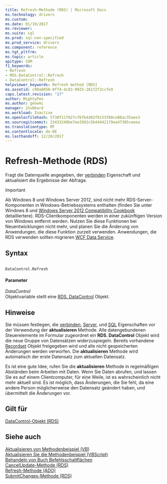 ```yaml
---
title: Refresh-Methode (RDS) | Microsoft Docs
ms.technology: drivers
ms.custom: 
ms.date: 01/19/2017
ms.reviewer: 
ms.suite: sql
ms.prod: sql-non-specified
ms.prod_service: drivers
ms.component: reference
ms.tgt_pltfrm: 
ms.topic: article
apitype: COM
f1_keywords:
- Refresh
- RDS.DataControl::Refresh
- DataControl::Refresh
helpviewer_keywords: Refresh method [RDS]
ms.assetid: c90a8050-0ff4-4c83-9925-261f2f2ccfe9
caps.latest.revision: "17"
author: MightyPen
ms.author: genemi
manager: jhubbard
ms.workload: Inactive
ms.openlocfilehash: 5730f11f027cf6fb4492f8133f88ce80ac35aee3
ms.sourcegitcommit: 23433249be7ee3502c5b4d442179ea47305ceeea
ms.translationtype: MT
ms.contentlocale: de-DE
ms.lasthandoff: 12/20/2017
---
```

# <a name="refresh-method-rds"></a>Refresh-Methode (RDS)
Fragt die Datenquelle angegeben, der [verbinden](../../../ado/reference/rds-api/connect-property-rds.md) Eigenschaft und aktualisiert die Ergebnisse der Abfrage.  
  
> [!IMPORTANT]
>  Ab Windows 8 und Windows Server 2012, sind nicht mehr RDS-Server-Komponenten in Windows-Betriebssystems enthalten (finden Sie unter Windows 8 und [Windows Server 2012 Compatibility Cookbook](https://www.microsoft.com/en-us/download/details.aspx?id=27416) detailliertere). RDS-Clientkomponenten werden in einer zukünftigen Version von Windows entfernt werden. Nutzen Sie diese Funktionen bei Neuentwicklungen nicht mehr, und planen Sie die Änderung von Anwendungen, die diese Funktion zurzeit verwenden. Anwendungen, die RDS verwenden sollten migrieren [WCF Data Service](http://go.microsoft.com/fwlink/?LinkId=199565).  
  
## <a name="syntax"></a>Syntax  
  
```  
  
DataControl.Refresh  
```  
  
#### <a name="parameters"></a>Parameter  
 *DataControl*  
 Objektvariable stellt eine [RDS. DataControl](../../../ado/reference/rds-api/datacontrol-object-rds.md) Objekt.  
  
## <a name="remarks"></a>Hinweise  
 Sie müssen festlegen, die [verbinden](../../../ado/reference/rds-api/connect-property-rds.md), [Server](../../../ado/reference/rds-api/server-property-rds.md), und [SQL](../../../ado/reference/rds-api/sql-property.md) Eigenschaften vor der Verwendung der **aktualisieren** Methode. Alle datengebundenen Steuerelemente im Formular zugeordnet ein **RDS. DataControl** Objekt wird die neue Gruppe von Datensätzen widerzuspiegeln. Bereits vorhandene [Recordset](../../../ado/reference/ado-api/recordset-object-ado.md) Objekt freigegeben wird und alle nicht gespeicherten Änderungen werden verworfen. Die **aktualisieren** Methode wird automatisch der erste Datensatz zum aktuellen Datensatz.  
  
 Es ist eine gute Idee, rufen Sie die **aktualisieren** Methode in regelmäßigen Abständen beim Arbeiten mit Daten. Wenn Sie Daten abrufen, und lassen Sie es auf einem Clientcomputer, für eine Weile, ist es wahrscheinlich nicht mehr aktuell sind. Es ist möglich, dass Änderungen, die Sie fehl, da eine andere Person möglicherweise den Datensatz geändert haben, und übermittelt die Änderungen vor.  
  
## <a name="applies-to"></a>Gilt für  
 [DataControl-Objekt (RDS)](../../../ado/reference/rds-api/datacontrol-object-rds.md)  
  
## <a name="see-also"></a>Siehe auch  
 [Aktualisieren von Methodenbeispiel (VB)](../../../ado/reference/ado-api/refresh-method-example-vb.md)   
 [Aktualisieren Sie die Methodenbeispiel (VBScript)](../../../ado/reference/rds-api/refresh-method-example-vbscript.md)   
 [Behandeln von Buch Befehlsschaltflächen](../../../ado/guide/remote-data-service/address-book-command-buttons.md)   
 [CancelUpdate-Methode (RDS)](../../../ado/reference/rds-api/cancelupdate-method-rds.md)   
 [Refresh-Methode (ADO)](../../../ado/reference/ado-api/refresh-method-ado.md)   
 [SubmitChanges-Methode (RDS)](../../../ado/reference/rds-api/submitchanges-method-rds.md)


